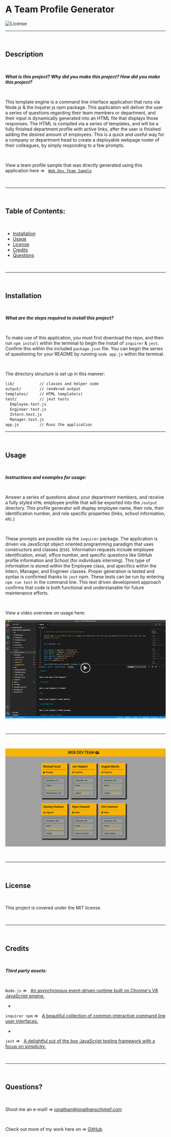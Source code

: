 # A Team Profile Generator‏‏‎
‎‎![License](https://img.shields.io/static/v1?label=License&message=MIT&color=brightgreen) 
  

  ---
  
  <p>&nbsp;<p>
    

## Description 

<p>&nbsp;<p>

<strong><em>What is this project? Why did you make this project? How did you make this project?</strong></em>

<p>&nbsp;<p>

This template engine is a command line interface application that runs via Node.js & the Inquirer.js npm package. This application will deliver the user a series of questions regarding their team members or department, and their input is dynamically generated into an HTML file that displays those responses. The HTML is compiled via a series of templates, and will be a fully finished department profile with active links, after the user is finished adding the desired amount of employees. This is a quick and useful way for a company or department head to create a deployable webpage roster of their colleagues, by simply responding to a few prompts. 

<p>&nbsp;<p>


View a team profile sample that was directly generated using this application here =>‏‏‎ ‎‏‏‎ ‎‏‏‎ ‎‏‏‎[` Web.Dev.Team Sample `](https://jonathanschimpf.github.io/Team-Profile-Generator/)


<p>&nbsp;<p>


---

<p>&nbsp;<p>


## Table of Contents: 

<p>&nbsp;<p>

* [Installation](#installation)
* [Usage](#usage)
* [License](#license)
* [Credits](#credits)
* [Questions](#questions)

<p>&nbsp;<p>

---


<p>&nbsp;<p>


## Installation


<p>&nbsp;<p>


<strong><em>What are the steps required to install this project?</strong></em>


<p>&nbsp;<p>


To make use of this application, you must first download the repo, and then run `npm install` within the terminal to begin the install of `inquirer` & `jest`. Confirm this within the included `package.json` file. You can begin the series of questioning for your README by running `node app.js` within the terminal.


<p>&nbsp;<p>

The directory structure is set up in this manner:
```
lib/           // classes and helper code
output/        // rendered output
templates/     // HTML template(s)
test/          // jest tests
  Employee.test.js
  Engineer.test.js
  Intern.test.js
  Manager.test.js
app.js         // Runs the application
```

---


<p>&nbsp;<p>


## Usage


<p>&nbsp;<p>


<strong><em>Instructions and examples for usage:</strong></em>

<p>&nbsp;<p>

Answer a series of questions about your department members, and receive a fully styled `HTML` employee profile that will be exported into the `/output` directory. This profile generator will display employee name, their role, their identification number, and role specific properties (links, school information, etc.)
<p>&nbsp;<p>

These prompts are possible via the `inquirer` package. The application is driven via JavaScript object oriented programming paradigm that uses constructors and classes (`ES6`). Information requests include employee identification, email, office number, and specific questions like GitHub profile information and School (for individuals interning). This type of information is stored within the Employee class, and specifics within the Intern, Manager, and Engineer classes. Proper generation is tested and syntax is confirmed thanks to `jest` npm. These tests can be run by entering `npm run test` in the command line. This test driven development approach confirms that code is both functional and understanable for future maintenance efforts.

<p>&nbsp;<p>


View a video overview on usage here:

[![IMAGE](Assets/video_screen_grab.jpg)](https://drive.google.com/file/d/1qg8JFvDuz91SOhHopfzs-cpPsqSiGiiz/view?usp=sharing) 

<p>&nbsp;<p>

---

<p>&nbsp;<p>

[![Sample](Assets/Web-Dev-Team-Screengrab.jpg)](https://jonathanschimpf.github.io/Team-Profile-Generator/)

<p>&nbsp;<p>


---


<p>&nbsp;<p>


## License


<p>&nbsp;<p>


This project is covered under the MIT license. 


<p>&nbsp;<p>


---


<p>&nbsp;<p>


## Credits


<p>&nbsp;<p>


<strong><em>Third party assets:</strong></em>


<p>&nbsp;<p>

`Node.js` =>‏‏‎ ‎ ‏‏‎ ‎[An asynchronous event-driven runtime built on Chrome's V8 JavaScript engine.](https://nodejs.org/en/)

<p>&nbsp;‏‏‎‏‏‎ ‎<strong>+</strong></p>


`inquirer npm` =>‏‏‎ ‎ ‏‏‎ ‎[A beautiful collection of common interactive command line user interfaces.](https://www.npmjs.com/package/inquirer)


<p>&nbsp; <strong>+</strong></p>

`jest` => ‏‏‎ ‎‏‏‎ ‎[A delightful out of the box JavaScript testing framework with a focus on simplicity.](https://https://jestjs.io/)


<p>&nbsp;<p>


---


<p>&nbsp;<p>



## Questions?


<p>&nbsp;<p>


Shoot me an e-mail! => jonathan@jonathanschimpf.com

<p>&nbsp;<p>


Check out more of my work here on =>
[GitHub](http://github.com/jonathanschimpf)

<p>&nbsp;<p>



